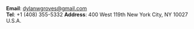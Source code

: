 __Email__: 
[dylanwgroves@gmail.com](dylanwgroves@gmail.com)  
__Tel__: 
+1 (408) 355-5332
__Address__: 
400 West 119th
New York City, NY 10027
U.S.A.  

